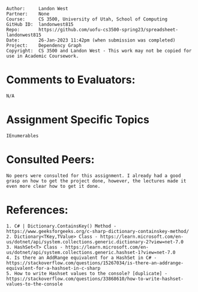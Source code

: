 ﻿```
Author:     Landon West
Partner:    None
Course:     CS 3500, University of Utah, School of Computing
GitHub ID:  landonwest815
Repo:       https://github.com/uofu-cs3500-spring23/spreadsheet-landonwest815
Date:       26-Jan-2023 11:42pm (when submission was completed) 
Project:    Dependency Graph
Copyright:  CS 3500 and Landon West - This work may not be copied for use in Academic Coursework.
```

# Comments to Evaluators:

    N/A

# Assignment Specific Topics

    IEnumerables

# Consulted Peers:

    No peers were consulted for this assignment. I already had a good grasp on how to get the project done, however, the lectures made it even more clear how to get it done.

# References:

    1. C# | Dictionary.ContainsKey() Method - https://www.geeksforgeeks.org/c-sharp-dictionary-containskey-method/
    2. Dictionary<TKey,TValue> Class - https://learn.microsoft.com/en-us/dotnet/api/system.collections.generic.dictionary-2?view=net-7.0
    3. HashSet<T> Class - https://learn.microsoft.com/en-us/dotnet/api/system.collections.generic.hashset-1?view=net-7.0
    4. Is there an AddRange equivalent for a HashSet in C# - https://stackoverflow.com/questions/15267034/is-there-an-addrange-equivalent-for-a-hashset-in-c-sharp
    5. How to write Hashset values to the console? [duplicate] - https://stackoverflow.com/questions/33868610/how-to-write-hashset-values-to-the-console